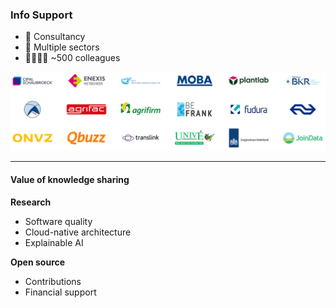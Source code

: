 <div class="kc-flex kc-gap5">
<div style="flex-shrink: 0">

### Info Support

- 💼 Consultancy
- 🏢 Multiple sectors
- 👨‍👨‍👧‍👧 ~500 colleagues

</div>

![references](/img/references.png)

</div>

---

#### Value of knowledge sharing

<div class="kc-columns kc-gap5">
<div>

**Research**

- Software quality
- Cloud-native architecture
- Explainable AI

</div>
<div>

**Open source**

- Contributions
- Financial support

</div>
</div>
